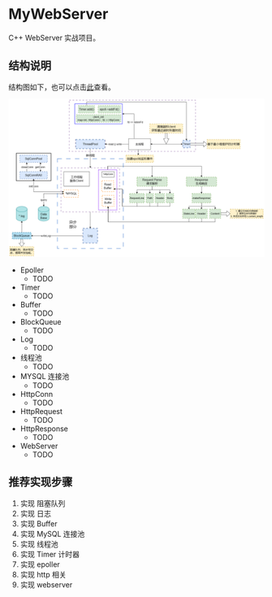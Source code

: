# MyWebServer
C++ WebServer 实战项目。

## 结构说明
结构图如下，也可以点击[此](https://viewer.diagrams.net/?tags=%7B%7D&highlight=0000ff&edit=_blank&layers=1&nav=1&title=WebServer%E7%BB%93%E6%9E%84%E5%9B%BE.drawio#R7V1tb6O4Fv41SLsrJcIYG%2FMR0uTOSh3d7vRKs%2FNpRYOT5g4NLSHT9v76axtIIDYNbTDQtNVqJxjbgM%2Fxc158fGzAyd3Tv5Lg%2FvZrHNLIsMzwyYAXhmUBDAH7h5c8ZyUusbOCZbIK80r7guvV%2F2heaOal21VIN5WKaRxH6eq%2BWjiP12s6TytlQZLEj9VqiziqPvU%2BWFKp4HoeRHLp91WY3malxHL25V%2FoanlbPBlgN7tzFxSV8y%2FZ3AZh%2FFgqglMDTpI4TrNfd08TGvHBK8Ylazerubt7sYSu0yYNEm%2FkTR7o9228jJzl5a%2BHeRCM8l5%2BBdE2%2F%2BD8ZdPnYgSSeLsOKe%2FENKD%2FeLtK6fV9MOd3HxnNWdltehexK8B%2BhsHmVtQtLq6CNKXJmpUQ1i1hpZs0iX%2FSSRzFiXgAdKYenvK%2BF6soKsrX8ZruKhcjD1lJ%2FsI0SelT7UiA3fgyxqTxHU2TZ1YlbwCJOcb5h%2BZsCd2cSo97IkOcl92WCGwXFYOcsZa77vdjz37kw%2F8KUlgKUuAo5eMSs%2B8q0wQ%2FbOPixmgj5ozHKrAxeBIjVNxnv5bi3yky%2FIlBLGOKDe%2FC8JAxdQ0CDY%2FwW4QYBBcPY%2B%2BePS9vehI71FL0oLAFotoQHRLVAUgiqoqmGGkiKZRGj4YMXfLLOElv42W8DqLpvtSvju%2B%2BzmUc3%2Bej%2Bl%2Baps85VAbbNK6OOX1apX%2Fz5mOUX%2F0o3bl4ynsWF8%2F5Rfae%2FOVeO%2FoJjYJ09avaTjWQedOreCWYuaCahSWqkQNybOJtMqd5wzLAvaGvNEiWNJX6EtTdfdUJBLd7pXiJ3nvqqynO6Jo8%2F110wC9Krfjlvpm4ei2nsDEQZHthsPKxykjyQj1ka2E9x5IAA5jA7JRfEDwZ9IFdA%2FqPCYPmy3jZFNg5TS%2BDG6a%2FVZgriFZLLr7njL6UQbbPUXrFFCQvv3G3CsOMjyl7q%2BBG9MdZ5Z6PmhhH5Bvo4iWYz7W3vPFeZyqz1QsTrlYomGOLoAMaZ1cnMs%2FIqvY6OughXiw2VAvL2BLHCBq3LKUrepyksc1mJvvTpZ4hRjZwgOOOrJ4RhSQnupQzKOvFAxXlO2AvYfmPCpRrB3bUENhPxfWTKGr3S9GKqLYayuoDkoIjJN0wCqQeN4I5fkfBZrOaF8WzVVS8U5siHTYkPXTakOns24LnUoVc4tSitoUkww855gErZZ22i9muPjG%2FWq%2FSCROfZy3ms8laKzFGTGAAHVK%2BsBYLKQ87E%2FNIwTGdyvgJ9PwLbTLeNqWZaNsKF4ylEPKWrUvK414GvTy09WRoY9Bt2UUijzl2VWOuTbMCTr%2BalVVWrXaid6g2M2koX8Gp7prTaKpR3i1Cdpe35I3NaLVJ6XoWnrX0AzXK0s7IRSZyWxF4VlWK2gfeM33ibrdIMgBtfPCOs6YgYLltKNkSk2AiiZGdHOnIb1a8tA6ASWggIMaZ8P%2BYaOR%2BtLPGl9JypBpfIIa4qgjbrcANsKtw0xna9OqmB29BG%2FN1aEPXoWz4s8KS2d%2B9d6AxbtVYex0pLybpVyN9k6%2FPtp3XePvE1RVNVmzMOCD1pqeapzqCTqI1OV2MoNo1d9vwieGzH47he4Y%2F4z88YhC%2FeMZNspcjGhbfawVFc4vRwa4k6olsMgKVmY61WYxtB60cjTuxVJY5%2F5vNWrLMHUmlUgSkKIMXwOGSZXsBKQMKX2homPe35lEsWA1duFmnIx6uQbz%2FMGGSjIMw%2FO137cFEbP6FiJLQVrvUStWIdQMxVk7pNiauqwgiUKxVEnniavNighaCCupoTO%2FjKBqxq%2BCOU0eUMYrPPhLNsQmb0BwUYqkbopu9onUXNs3mNrjnb7GI6FNut7SJ4AW5GuisvUJ48Z46fB8CwjuZyAEli%2FnRiYznhN4spInc0iIUMLHsyVLoXbZC7dI2kYvIch3knUcrNjT%2F8CVj2Qa5YyQrcD3KVpZZLe4B%2B5Km9%2FkScwn2uY9MPE545EfSzVKrLqyd1iUFf7UCPc02VAVij6FTFRtIoeTb1hh1yG%2BwX8%2F7%2B4psstyGMgL1KSFgC97xOgWQ7yBwseGb9W6Ns%2FSRw5d95CNzDM0imvetXvEOHN8tLMzWmn%2B3fOXkKo6jrraS9Bmkast7iCwibzcBKpcN0oblGi2%2FP8ZR81jyQlWfP0crRuIEHqfvTcYMlze7gmD%2BcylY5N%2FblHVDC0JnMgUgWejfmBRSrGIGkxKTkJbURiRpjVghyFWU1xef3Ha8mEIfkiegnsHc7bsrzyNVUBLQNpHsnpUip7lW1HAZr6Q8OX1pT8UickfRwYrwX8ZqZukPVfgOHbKT5iAGW2MQA3vv8w8KPha2wGC%2FGmAwOlFBK7rB1Rb69DWoikhtSaBfP0ScRTpR2E72%2BLTkugXyOhtUhMDuBEs3Fng%2F8QZ7gWC9alfJm0Jn25QiTlMpgrVIEZmFpJwANTuWW0MFjeG18yje0LMXHdmUe8maR6hI5FGAvtWO7Chi3joQHi14ko8Ij2%2Fen39%2BZOFhq0yVToWH3bfweJUxoQw7a2rBvCFYu0Wx03hro63HeIFyfhPJYKmRO6%2FdJglN%2BVGkg22SxefokGsPW8pH94xlmv2yTDPH0CoWBloyhwp2qXRqdWYc2Tq9nV9%2FXP91ORRHtuvC%2FebAtiOYgDzZFVJNlW1Bn1DTqLlcBGkgL0n7wabxHo%2Bzdm4rzJvendtI63omMnxHZESzDf%2FCcCcvx2srHnUTJ4wLRvOMIJ540eS30ahc%2FnvNwzF%2FILkQWdg8wwMTEaEx1HBwjhWkGsKg1IChy53MHTII6kUJbjFS%2BajTRfN%2BDdQ0GVe2xNhb%2BLIJhkNpPdEqmqMcGxM6D2nti9LFe%2BrAfD%2BK5z%2F%2F2tJtY5F%2Fiu%2FiBoThwjyq5QHTgS7V5ruAUvCZ4%2B4CzcrYbSrDz6CuFJloQJvtBr%2FJBDVdQEW97qpz%2Bs2CeaY0dXqVvKiD3DhyZuiZaYotdnII1wuJpgHH%2FnZgE8ueMFthDe22f1RS5li61F08oPk1%2BJBd1HS5EJ2aLeM0mg7IhDkfmuJeMRPjT5pqoGmvqa1wz%2BnKzpSmVq%2B6jUZ38zf6sKUb3sdVkOx9zKXNUFNieDPug5xiwwfikAZW4hgeFO7BqcGjS97DhqkW9C0iL0bYig15ACtMVG3BwHhAJmrDKX%2BQm8w5trW2zTnfdIuUeyqOv2ltW8FhxfpG3bkSjrzy%2FoYmKHdS611B1xgZliPZJV%2Bs%2Bih45MirYUiR%2F0a1OKoNjop41UEkTB0%2BHmEwaDxyLXLGeFQMvg48%2BkKDsKNkBUOAIlcRp6GAIlXwoT4okn2An5rRESNnuEgkpzI6JySy9CGRH4eNQwvfPw41U4lUOVP0WWjuJw69AoeaRjL3ZKHJ6aXPCYc0nvh2xY%2Bc%2FSg4ROTcTb3jkPPp8G8OQ05TGHJ6TabjaIwy%2F0Y39%2FFa7RV2DNc23Bn3ARPCfcBTZLgwjxX1PX73o0x1YMoioX%2B3MBlQetzhT%2FamZwI6NbtYOsoH%2FrkKr4OmrZxD8lo9EgDsvFYrBJYt5XY9aKNHLQTmZ0yPDs7rNw5SlZSpJV3%2FLvhJD9WH81cE2Jw%2B3ICiUvprgpi1qQLuu5%2B8x%2FaftDl5mwaFuFavk1djHt7rNEjph1pIVaVaxljefsBEdqcT993re11O3KaH%2BvQ8cVs41OdzzTGXt1CSt8pZ2624JSpo7n4aa96p5zQNpCKn5rk6DULfvc%2BzSwhtHBzXL4RqDCObsHq6trgPEkMtAMfFsUsvYWiXCxVE3s0Fxuxa%2BJZ97l7muQ98nvsgy%2FfOIJfnR2C3sHBNewaxRdICdgvxH96F4RJRmRhe1o%2FJ60iebSt7js0TLLgX1aYHz1F1TyaijmuwGcJPVTrsHhafwdr5UFR0eGtl9767f47r5q08NM9Y9J%2BIrpd8Ra1FllwsFtb8eCKzEN9gpI8lodVIGQedxjUSGXT%2B2J8hcgoNWhgybEl%2BQVXmC6w45wtqM140pkX5Jg5BlrLkbBeLDtTfAWRFUtAbAQW9bR4OK5Fc29GXrqWP5N%2FL51x%2FTJqj8UFGcMUiY%2Bck17g56bL5iQ7v%2FrAvZJmHapijSP2sEnna8ha5LbgqBnAcy1BIPMgzWXa5ARREDle%2FTrKlhHqbnTHN9FbANwtmJTxuBIm4Eabwzgx%2FwvXm%2FKGb%2B2CtfOo%2BJ105lxk%2FLG4VRDXPR6Jvi6vXTMn2UEmZxkLzFiVc1S%2B9CFfjZyKkxeVGBlfsy7o4uwVEHZNvg5wSg0CemW0KeQmxSuycfYp0qJwY1homZ9yVHufu5pk%2B6%2FT7epW%2BOs0U86V1A9SsTAmiSngPgVKqaZwVGjUZESo1E1aszf9PpkWivZ1hKuYHs1OJMGe5QWgLlvMMzy4ZuMyWnfKJlTFzxp%2BMtz3SBaYOw1YErnuYOUoJqp3aisB8N17HwksctO8hBuapkZE1O0EcNLawYyJCLIgst5rgF5ru2C39kWr3NYfmvHo3irzNwHJeDt453kRX7E59nEdTCV8LZW2e2%2BgT4U1zuOjlwEc4ovGSHN3mLycfVcvXwX0n4XjP0ylkqgQuYT8RmgiQv1xgvyvquEXl3S3hQvTrw20b6R3vXhAotmVYqlPPO5YDGq3jQoX2d15xeh%2Fzd8oPOs7%2BL%2BaTL7gK8YnlTQqtw9%2F7mhtqCx9POXUUx%2F9pPJCJXSYxJ%2FIe%2F9nw3n6NQ57rf%2Fp%2F)查看。

![](resources/images/WebServer.png)

- Epoller
  - TODO
- Timer
  - TODO
- Buffer
  - TODO
- BlockQueue
  - TODO
- Log
  - TODO
- 线程池
  - TODO
- MYSQL 连接池
  - TODO
- HttpConn
  - TODO
- HttpRequest
  - TODO
- HttpResponse
  - TODO
- WebServer
  - TODO

## 推荐实现步骤

1. 实现 阻塞队列
2. 实现 日志
3. 实现 Buffer
4. 实现 MySQL 连接池
5. 实现 线程池
6. 实现 Timer 计时器
7. 实现 epoller
8. 实现 http 相关
9. 实现 webserver